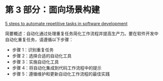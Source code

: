 # 第 3 部分：面向场景构建

[5 steps to automate repetitive tasks in software development](https://sourcegraph.com/blog/5-steps-to-automate-repetitive-tasks-in-software-development)

简要概述：自动化通过处理重复任务简化工作流程并提高生产力。要在软件开发中自动化重复任务，请遵循以下步骤：

- 步骤 1：识别重复任务
- 步骤 2：选择合适的自动化工具
- 步骤 3：实施自动化工具
- 步骤 4：将自动化集成到代码工作流程中的提示
- 步骤 5：遵循维护和更新自动化工作流程的最佳实践

